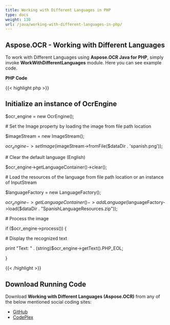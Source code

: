 ```yaml
---
title: Working with Different Languages in PHP
type: docs
weight: 130
url: /java/working-with-different-languages-in-php/
---
```


## **Aspose.OCR - Working with Different Languages**

To work with Different Languages using **Aspose.OCR Java for PHP**, simply invoke **WorkWithDifferentLanguages** module. Here you can see example code.

**PHP Code**

{{< highlight php >}}

## Initialize an instance of OcrEngine

$ocr_engine = new OcrEngine();

\# Set the Image property by loading the image from file path location

$imageStream = new ImageStream();

$ocr_engine->setImage($imageStream->fromFile($dataDir . 'spanish.png'));

\# Clear the default language (English)

$ocr_engine->getLanguageContainer()->clear();

\# Load the resources of the language from file path location or an instance of InputStream

$languageFactory = new LanguageFactory();

$ocr_engine->getLanguageContainer()->addLanguage($languageFactory->load($dataDir . "SpanishLanguageResources.zip"));

\# Process the image

if ($ocr_engine->process()) {

\# Display the recognized text

print "Text: " . (string)$ocr_engine->getText().PHP_EOL;

}

{{< /highlight >}}

## **Download Running Code**

Download **Working with Different Languages (Aspose.OCR)** from any of the below mentioned social coding sites:

- [GitHub](https://github.com/aspose-ocr/Aspose.OCR-for-Java/blob/master/Plugins/Aspose_OCR_Java_for_PHP/src/aspose/ocr/WorkingWithOCR/WorkWithDifferentLanguages.php)
- [CodePlex](https://archive.codeplex.com/?p=asposeocrjavaphp)
